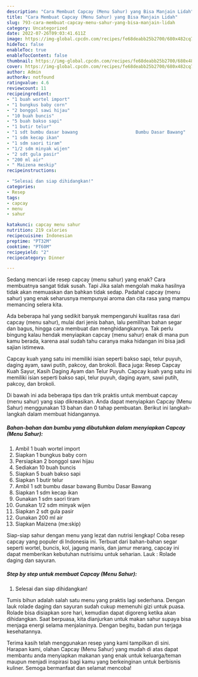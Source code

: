 ```yaml
---
description: "Cara Membuat Capcay (Menu Sahur) yang Bisa Manjain Lidah"
title: "Cara Membuat Capcay (Menu Sahur) yang Bisa Manjain Lidah"
slug: 793-cara-membuat-capcay-menu-sahur-yang-bisa-manjain-lidah
category: Uncategorized
date: 2022-07-26T09:03:41.611Z
image: https://img-global.cpcdn.com/recipes/fe68deabb25b2700/680x482cq70/capcay-menu-sahur-foto-resep-utama.jpg
hideToc: false
enableToc: true
enableTocContent: false
thumbnail: https://img-global.cpcdn.com/recipes/fe68deabb25b2700/680x482cq70/capcay-menu-sahur-foto-resep-utama.jpg
cover: https://img-global.cpcdn.com/recipes/fe68deabb25b2700/680x482cq70/capcay-menu-sahur-foto-resep-utama.jpg
author: Admin
authorAv: notfound
ratingvalue: 4.6
reviewcount: 11
recipeingredient:
- "1 buah wortel import"
- "1 bungkus baby corn"
- "2 bonggol sawi hijau"
- "10 buah buncis"
- "5 buah bakso sapi"
- "1 butir telur"
- "1 sdt bumbu dasar bawang                      Bumbu Dasar Bawang"
- "1 sdm kecap ikan"
- "1 sdm saori tiram"
- "1/2 sdm minyak wijen"
- "2 sdt gula pasir"
- "200 ml air"
- " Maizena meskip"
recipeinstructions:

- "Selesai dan siap dihidangkan!"
categories:
- Resep
tags:
- capcay
- menu
- sahur

katakunci: capcay menu sahur 
nutrition: 219 calories
recipecuisine: Indonesian
preptime: "PT32M"
cooktime: "PT60M"
recipeyield: "2"
recipecategory: Dinner

---
```



Sedang mencari ide resep capcay (menu sahur) yang enak? Cara membuatnya sangat tidak susah. Tapi Jika salah mengolah maka hasilnya tidak akan memuaskan dan bahkan tidak sedap. Padahal capcay (menu sahur) yang enak seharusnya mempunyai aroma dan cita rasa yang mampu memancing selera kita.


Ada beberapa hal yang sedikit banyak mempengaruhi kualitas rasa dari capcay (menu sahur), mulai dari jenis bahan, lalu pemilihan bahan segar dan bagus, hingga cara membuat dan menghidangkannya. Tak perlu bingung kalau hendak menyiapkan capcay (menu sahur) enak di mana pun kamu berada, karena asal sudah tahu caranya maka hidangan ini bisa jadi sajian istimewa.

Capcay kuah yang satu ini memiliki isian seperti bakso sapi, telur puyuh, daging ayam, sawi putih, pakcoy, dan brokoli. Baca juga: Resep Capcay Kuah Sayur, Kasih Daging Ayam dan Telur Puyuh. Capcay kuah yang satu ini memiliki isian seperti bakso sapi, telur puyuh, daging ayam, sawi putih, pakcoy, dan brokoli.


Di bawah ini ada beberapa tips dan trik praktis untuk membuat capcay (menu sahur) yang siap dikreasikan. Anda dapat menyiapkan Capcay (Menu Sahur) menggunakan 13 bahan dan 0 tahap pembuatan. Berikut ini langkah-langkah dalam membuat hidangannya.

<!--inarticleads1-->

##### Bahan-bahan dan bumbu yang dibutuhkan dalam menyiapkan Capcay (Menu Sahur):

1. Ambil 1 buah wortel import
1. Siapkan 1 bungkus baby corn
1. Persiapkan 2 bonggol sawi hijau
1. Sediakan 10 buah buncis
1. Siapkan 5 buah bakso sapi
1. Siapkan 1 butir telur
1. Ambil 1 sdt bumbu dasar bawang                      Bumbu Dasar Bawang
1. Siapkan 1 sdm kecap ikan
1. Gunakan 1 sdm saori tiram
1. Gunakan 1/2 sdm minyak wijen
1. Siapkan 2 sdt gula pasir
1. Gunakan 200 ml air
1. Siapkan  Maizena (me:skip)


Siap-siap sahur dengan menu yang lezat dan nutrisi lengkap! Coba resep capcay yang populer di Indonesia ini. Terbuat dari bahan-bahan segar seperti wortel, buncis, kol, jagung manis, dan jamur merang, capcay ini dapat memberikan kebutuhan nutrisimu untuk seharian. Lauk : Rolade daging dan sayuran. 

<!--inarticleads2-->

##### Step by step untuk membuat Capcay (Menu Sahur):


1. Selesai dan siap dihidangkan!

Tumis bihun adalah salah satu menu yang praktis lagi sederhana. Dengan lauk rolade daging dan sayuran sudah cukup memenuhi gizi untuk puasa. Rolade bisa disiapkan sore hari, kemudian dapat digoreng ketika akan dihidangkan. Saat berpuasa, kita dianjurkan untuk makan sahur supaya bisa menjaga energi selama menjalaninya. Dengan begitu, badan pun terjaga kesehatannya. 

Terima kasih telah menggunakan resep yang kami tampilkan di sini. Harapan kami, olahan Capcay (Menu Sahur) yang mudah di atas dapat membantu anda menyiapkan makanan yang enak untuk keluarga/teman maupun menjadi inspirasi bagi kamu yang berkeinginan untuk berbisnis kuliner. Semoga bermanfaat dan selamat mencoba!
